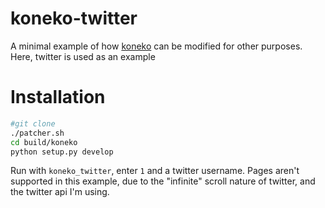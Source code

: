 # koneko-twitter

A minimal example of how [koneko](https://github.com/twenty5151/koneko) can be modified for other purposes. Here, twitter is used as an example

# Installation

```sh
#git clone
./patcher.sh
cd build/koneko
python setup.py develop
```

Run with `koneko_twitter`, enter `1` and a twitter username. Pages aren't supported in this example, due to the "infinite" scroll nature of twitter, and the twitter api I'm using.
